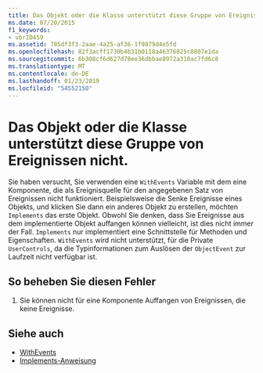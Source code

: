 ```yaml
---
title: Das Objekt oder die Klasse unterstützt diese Gruppe von Ereignissen nicht.
ms.date: 07/20/2015
f1_keywords:
- vbrID459
ms.assetid: 785df3f3-2aae-4a25-af36-1f9879d4e5fd
ms.openlocfilehash: 82f3acff1730b4b31b0118a46376825c8807e1da
ms.sourcegitcommit: 6b308cf6d627d78ee36dbbae8972a310ac7fd6c8
ms.translationtype: MT
ms.contentlocale: de-DE
ms.lasthandoff: 01/23/2019
ms.locfileid: "54552150"
---
```

# <a name="object-or-class-does-not-support-the-set-of-events"></a>Das Objekt oder die Klasse unterstützt diese Gruppe von Ereignissen nicht.
Sie haben versucht, Sie verwenden eine `WithEvents` Variable mit dem eine Komponente, die als Ereignisquelle für den angegebenen Satz von Ereignissen nicht funktioniert. Beispielsweise die Senke Ereignisse eines Objekts, und klicken Sie dann ein anderes Objekt zu erstellen, möchten `Implements` das erste Objekt. Obwohl Sie denken, dass Sie Ereignisse aus dem implementierte Objekt auffangen können vielleicht, ist dies nicht immer der Fall. `Implements` nur implementiert eine Schnittstelle für Methoden und Eigenschaften. `WithEvents` wird nicht unterstützt, für die Private `UserControls`, da die Typinformationen zum Auslösen der `ObjectEvent` zur Laufzeit nicht verfügbar ist.  
  
## <a name="to-correct-this-error"></a>So beheben Sie diesen Fehler  
  
1.  Sie können nicht für eine Komponente Auffangen von Ereignissen, die keine Ereignisse.  
  
## <a name="see-also"></a>Siehe auch
- [WithEvents](../../../visual-basic/language-reference/modifiers/withevents.md)
- [Implements-Anweisung](../../../visual-basic/language-reference/statements/implements-statement.md)
